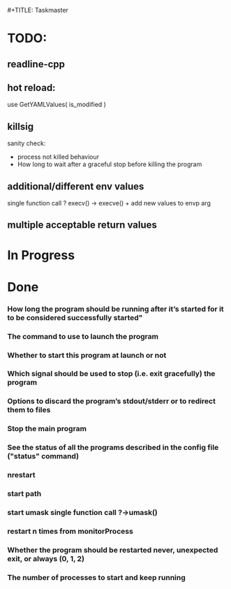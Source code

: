 #+TITLE: Taskmaster

# TODO:
## readline-cpp
## hot reload:
use GetYAMLValues( is_modified )
## killsig
sanity check:
- process not killed behaviour
- How long to wait after a graceful stop before killing the program
## additional/different env values
single function call ? execv() -> execve() + add new values to envp arg
## multiple acceptable return values

# In Progress

# Done
###  How long the program should be running after it’s started for it to be considered successfully started"
###  The command to use to launch the program
###  Whether to start this program at launch or not
###  Which signal should be used to stop (i.e. exit gracefully) the program
###  Options to discard the program’s stdout/stderr or to redirect them to files
###  Stop the main program
###  See the status of all the programs described in the config file ("status" command)
###  nrestart
###  start path
###  start umask single function call ?->umask()
###  restart n times from monitorProcess
###  Whether the program should be restarted never, unexpected exit, or always (0, 1, 2)
### The number of processes to start and keep running
